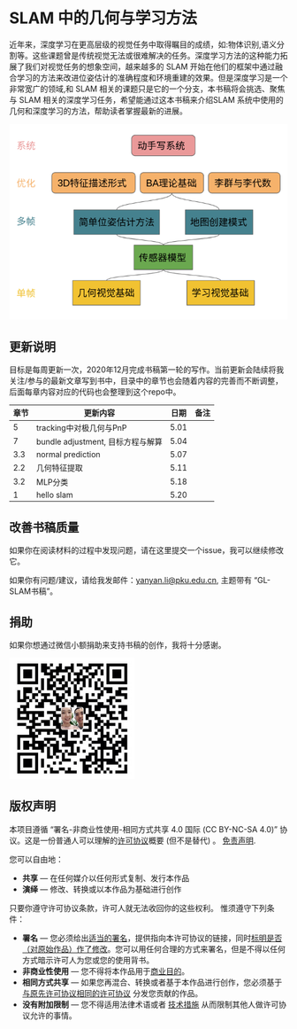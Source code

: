# SLAM 中的几何与学习方法 

近年来，深度学习在更高层级的视觉任务中取得瞩目的成绩，如:物体识别,语义分割等。这些课题曾是传统视觉无法或很难解决的任务。深度学习方法的这种能力拓展了我们对视觉任务的想象空间，越来越多的 SLAM 开始在他们的框架中通过融合学习的方法来改进位姿估计的准确程度和环境重建的效果。但是深度学习是一个非常宽广的领域,和 SLAM 相关的课题只是它的一个分支，本书稿将会挑选、聚焦与 SLAM 相关的深度学习任务，希望能通过这本书稿来介绍SLAM 系统中使用的几何和深度学习的方法，帮助读者掌握最新的进展。

![pipeline_glslam](images/pipeline_glslam.png)

## 更新说明

目标是每周更新一次，2020年12月完成书稿第一轮的写作。当前更新会陆续将我关注/参与的最新文章写到书中，目录中的章节也会随着内容的完善而不断调整，后面每章内容对应的代码也会整理到这个repo中。

| 章节 | 更新内容                          | 日期 | 备注 |
| ---- | --------------------------------- | :--: | ---: |
| 5    | tracking中对极几何与PnP           | 5.01 |      |
| 7    | bundle adjustment, 目标方程与解算 | 5.04 |      |
| 3.3  | normal prediction                 | 5.07 |      |
| 2.2  | 几何特征提取                      | 5.11 |      |
| 3.2  | MLP分类                           | 5.18 |      |
| 1    | hello slam                        | 5.20 |      |
## 改善书稿质量

如果你在阅读材料的过程中发现问题，请在这里提交一个issue，我可以继续修改它。

如果你有问题/建议，请给我发邮件：yanyan.li@pku.edu.cn, 主题带有 “GL-SLAM书稿”。

## 捐助

如果你想通过微信小额捐助来支持书稿的创作，我将十分感谢。

![wechat_pay](images/wechat_pay.png)

## 版权声明

本项目遵循 “署名-非商业性使用-相同方式共享 4.0 国际 (CC BY-NC-SA 4.0)” 协议。这是一份普通人可以理解的[许可协议](https://creativecommons.org/licenses/by-nc-sa/4.0/legalcode.zh-Hans)概要 (但不是替代) 。 [免责声明](https://creativecommons.org/licenses/by-nc-sa/4.0/deed.zh#).

您可以自由地：

- **共享** — 在任何媒介以任何形式复制、发行本作品
- **演绎** — 修改、转换或以本作品为基础进行创作

只要你遵守许可协议条款，许可人就无法收回你的这些权利。 惟须遵守下列条件：

- **署名** — 您必须给出[适当的署名](https://creativecommons.org/licenses/by-nc-sa/4.0/deed.zh#)，提供指向本许可协议的链接，同时[标明是否（对原始作品）作了修改](https://creativecommons.org/licenses/by-nc-sa/4.0/deed.zh#)。您可以用任何合理的方式来署名，但是不得以任何方式暗示许可人为您或您的使用背书。
- **非商业性使用** — 您不得将本作品用于[商业目的](https://creativecommons.org/licenses/by-nc-sa/4.0/deed.zh#)。
- **相同方式共享** — 如果您再混合、转换或者基于本作品进行创作，您必须基于[与原先许可协议相同的许可协议](https://creativecommons.org/licenses/by-nc-sa/4.0/deed.zh#) 分发您贡献的作品。
- **没有附加限制** — 您不得适用法律术语或者 [技术措施](https://creativecommons.org/licenses/by-nc-sa/4.0/deed.zh#) 从而限制其他人做许可协议允许的事情。


